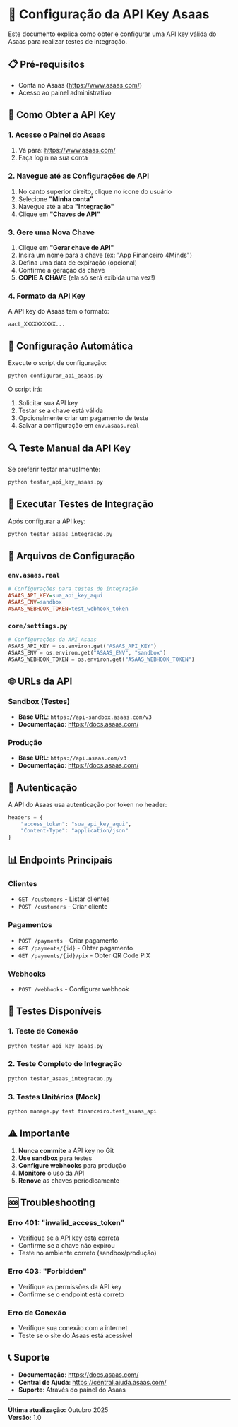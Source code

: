 # 🔑 Configuração da API Key Asaas

Este documento explica como obter e configurar uma API key válida do Asaas para realizar testes de integração.

## 📋 Pré-requisitos

- Conta no Asaas (https://www.asaas.com/)
- Acesso ao painel administrativo

## 🔧 Como Obter a API Key

### 1. Acesse o Painel do Asaas

1. Vá para: https://www.asaas.com/
2. Faça login na sua conta

### 2. Navegue até as Configurações de API

1. No canto superior direito, clique no ícone do usuário
2. Selecione **"Minha conta"**
3. Navegue até a aba **"Integração"**
4. Clique em **"Chaves de API"**

### 3. Gere uma Nova Chave

1. Clique em **"Gerar chave de API"**
2. Insira um nome para a chave (ex: "App Financeiro 4Minds")
3. Defina uma data de expiração (opcional)
4. Confirme a geração da chave
5. **COPIE A CHAVE** (ela só será exibida uma vez!)

### 4. Formato da API Key

A API key do Asaas tem o formato:
```
aact_XXXXXXXXXX...
```

## 🧪 Configuração Automática

Execute o script de configuração:

```bash
python configurar_api_asaas.py
```

O script irá:
1. Solicitar sua API key
2. Testar se a chave está válida
3. Opcionalmente criar um pagamento de teste
4. Salvar a configuração em `env.asaas.real`

## 🔍 Teste Manual da API Key

Se preferir testar manualmente:

```bash
python testar_api_key_asaas.py
```

## 🚀 Executar Testes de Integração

Após configurar a API key:

```bash
python testar_asaas_integracao.py
```

## 📁 Arquivos de Configuração

### `env.asaas.real`
```ini
# Configurações para testes de integração
ASAAS_API_KEY=sua_api_key_aqui
ASAAS_ENV=sandbox
ASAAS_WEBHOOK_TOKEN=test_webhook_token
```

### `core/settings.py`
```python
# Configurações da API Asaas
ASAAS_API_KEY = os.environ.get("ASAAS_API_KEY")
ASAAS_ENV = os.environ.get("ASAAS_ENV", "sandbox")
ASAAS_WEBHOOK_TOKEN = os.environ.get("ASAAS_WEBHOOK_TOKEN")
```

## 🌐 URLs da API

### Sandbox (Testes)
- **Base URL**: `https://api-sandbox.asaas.com/v3`
- **Documentação**: https://docs.asaas.com/

### Produção
- **Base URL**: `https://api.asaas.com/v3`
- **Documentação**: https://docs.asaas.com/

## 🔐 Autenticação

A API do Asaas usa autenticação por token no header:

```python
headers = {
    "access_token": "sua_api_key_aqui",
    "Content-Type": "application/json"
}
```

## 📊 Endpoints Principais

### Clientes
- `GET /customers` - Listar clientes
- `POST /customers` - Criar cliente

### Pagamentos
- `POST /payments` - Criar pagamento
- `GET /payments/{id}` - Obter pagamento
- `GET /payments/{id}/pix` - Obter QR Code PIX

### Webhooks
- `POST /webhooks` - Configurar webhook

## 🧪 Testes Disponíveis

### 1. Teste de Conexão
```bash
python testar_api_key_asaas.py
```

### 2. Teste Completo de Integração
```bash
python testar_asaas_integracao.py
```

### 3. Testes Unitários (Mock)
```bash
python manage.py test financeiro.test_asaas_api
```

## ⚠️ Importante

1. **Nunca commite** a API key no Git
2. **Use sandbox** para testes
3. **Configure webhooks** para produção
4. **Monitore** o uso da API
5. **Renove** as chaves periodicamente

## 🆘 Troubleshooting

### Erro 401: "invalid_access_token"
- Verifique se a API key está correta
- Confirme se a chave não expirou
- Teste no ambiente correto (sandbox/produção)

### Erro 403: "Forbidden"
- Verifique as permissões da API key
- Confirme se o endpoint está correto

### Erro de Conexão
- Verifique sua conexão com a internet
- Teste se o site do Asaas está acessível

## 📞 Suporte

- **Documentação**: https://docs.asaas.com/
- **Central de Ajuda**: https://central.ajuda.asaas.com/
- **Suporte**: Através do painel do Asaas

---

**Última atualização:** Outubro 2025  
**Versão:** 1.0

